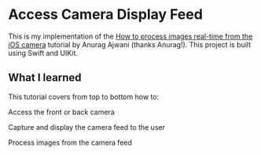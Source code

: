 # Access Camera Display Feed

This is my implementation of the [How to process images real-time from the iOS camera](https://anuragajwani.medium.com/how-to-process-images-real-time-from-the-ios-camera-9c416c531749) tutorial by Anurag Ajwani (thanks Anurag!).  This project is built using Swift and UIKit.

## What I learned 
This tutorial covers from top to bottom how to:

Access the front or back camera

Capture and display the camera feed to the user

Process images from the camera feed 



